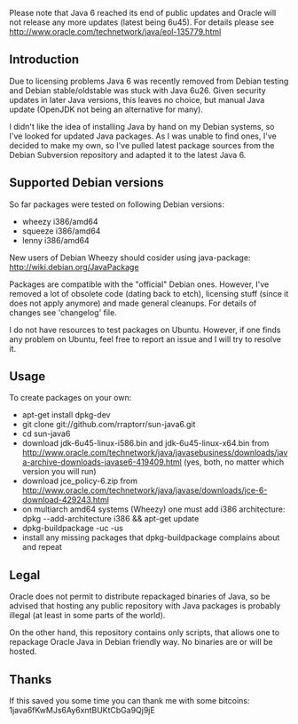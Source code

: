 Please note that Java 6 reached its end of public updates and Oracle
will not release any more updates (latest being 6u45). For details
please see http://www.oracle.com/technetwork/java/eol-135779.html

Introduction
------------

Due to licensing problems Java 6 was recently removed from Debian
testing and Debian stable/oldstable was stuck with Java 6u26. Given
security updates in later Java versions, this leaves no choice, but
manual Java update (OpenJDK not being an alternative for many).

I didn't like the idea of installing Java by hand on my Debian
systems, so I've looked for updated Java packages. As I was unable to
find ones, I've decided to make my own, so I've pulled latest package
sources from the Debian Subversion repository and adapted it to the
latest Java 6.

Supported Debian versions
-------------------------

So far packages were tested on following Debian versions:

- wheezy i386/amd64
- squeeze i386/amd64
- lenny i386/amd64

New users of Debian Wheezy should cosider using java-package:
<http://wiki.debian.org/JavaPackage>

Packages are compatible with the "official" Debian ones. However, I've
removed a lot of obsolete code (dating back to etch), licensing stuff
(since it does not apply anymore) and made general cleanups. For
details of changes see 'changelog' file.

I do not have resources to test packages on Ubuntu. However, if one
finds any problem on Ubuntu, feel free to report an issue and I will
try to resolve it.

Usage
-----

To create packages on your own:

- apt-get install dpkg-dev
- git clone git://github.com/rraptorr/sun-java6.git
- cd sun-java6
- download jdk-6u45-linux-i586.bin and jdk-6u45-linux-x64.bin from
  <http://www.oracle.com/technetwork/java/javasebusiness/downloads/java-archive-downloads-javase6-419409.html>
  (yes, both, no matter which version you will run)
- download jce_policy-6.zip from
  <http://www.oracle.com/technetwork/java/javase/downloads/jce-6-download-429243.html>
- on multiarch amd64 systems (Wheezy) one must add i386 architecture:
  dpkg --add-architecture i386 && apt-get update
- dpkg-buildpackage -uc -us
- install any missing packages that dpkg-buildpackage complains about
  and repeat

Legal
-----

Oracle does not permit to distribute repackaged binaries of Java, so
be advised that hosting any public repository with Java packages is
probably illegal (at least in some parts of the world).

On the other hand, this repository contains only scripts, that allows
one to repackage Oracle Java in Debian friendly way. No binaries are
or will be hosted.

Thanks
------

If this saved you some time you can thank me with some bitcoins:
1java6fKwMJs6Ay6xntBUKtCbGa9Qj9jE
